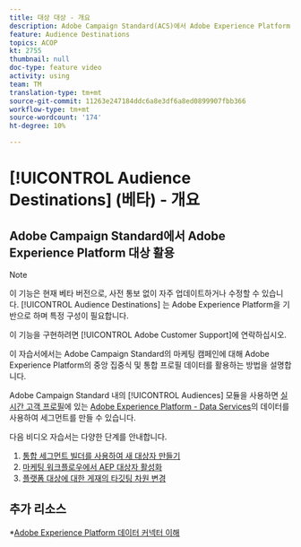 ```yaml
---
title: 대상 대상 - 개요
description: Adobe Campaign Standard(ACS)에서 Adobe Experience Platform(AEP) 대상 활용
feature: Audience Destinations
topics: ACOP
kt: 2755
thumbnail: null
doc-type: feature video
activity: using
team: TM
translation-type: tm+mt
source-git-commit: 11263e247184ddc6a8e3df6a8ed0899907fbb366
workflow-type: tm+mt
source-wordcount: '174'
ht-degree: 10%

---
```



# [!UICONTROL Audience Destinations] (베타) - 개요

## Adobe Campaign Standard에서 Adobe Experience Platform 대상 활용

>[!NOTE]
>
>이 기능은 현재 베타 버전으로, 사전 통보 없이 자주 업데이트하거나 수정할 수 있습니다. [!UICONTROL Audience Destinations] 는 Adobe Experience Platform을 기반으로 하며 특정 구성이 필요합니다.
>
>이 기능을 구현하려면 [!UICONTROL Adobe Customer Support]에 연락하십시오.


이 자습서에서는 Adobe Campaign Standard의 마케팅 캠페인에 대해 Adobe Experience Platform의 중앙 집중식 및 통합 프로필 데이터를 활용하는 방법을 설명합니다.

Adobe Campaign Standard 내의 [!UICONTROL Audiences] 모듈을 사용하면 [실시간 고객 프로필](https://docs.adobe.com/content/help/en/platform-learn/tutorials/profiles/understanding-the-real-time-customer-profile.html)에 있는 [Adobe Experience Platform - Data Services](https://www.adobe.io/apis/experienceplatform/home/services.html)의 데이터를 사용하여 세그먼트를 만들 수 있습니다.

다음 비디오 자습서는 다양한 단계를 안내합니다.

1. [통합 세그먼트 빌더를 사용하여 새 대상자 만들기](/help/profiles-and-audiences/audience-destinations/creating-audiences-using-segment-builder.md)
2. [마케팅 워크플로우에서 AEP 대상자 활성화](/help/profiles-and-audiences/audience-destinations/activating-aep-audiences.md)
3. [플랫폼 대상에 대한 게재의 타깃팅 차원 변경](/help/profiles-and-audiences/audience-destinations/changing-targeting-dimension.md)

## 추가 리소스

*[Adobe Experience Platform 데이터 커넥터 이해](/help/administrating/adobe-experience-platform-data-connector/understanding-the-adobe-experience-platform-data-connector.md)

